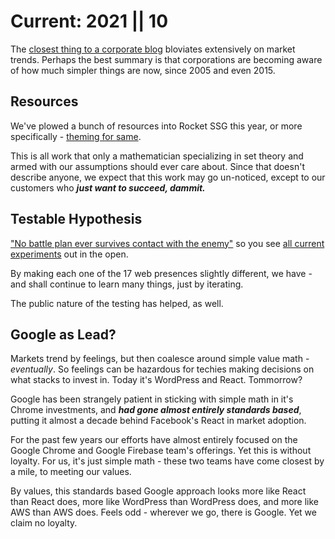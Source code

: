 # Current: 2021 || 10

The [closest thing to a corporate blog](https://webappwriter.com/blog/) bloviates extensively on market trends. Perhaps the best summary is that corporations are becoming aware of how much simpler things are now, since 2005 and even 2015.

## Resources

We've plowed a bunch of resources into Rocket SSG this year, or more specifically - [theming for same](https://webappwriter.com/fins/). 

This is all work that only a mathematician specializing in set theory and armed with our assumptions should ever care about. Since that doesn't describe anyone, we expect that this work may go un-noticed, except to our customers who _**just want to succeed, dammit.**_

## Testable Hypothesis

["No battle plan ever survives contact with the enemy"](https://en.wikiquote.org/wiki/Helmuth_von_Moltke_the_Elder) so you see [all current experiments](https://github.com/petecarapetyan/fins-rocket-themes#readme) out in the open.

By making each one of the 17 web presences slightly different, we have - and shall continue to learn many things, just by iterating.

The public nature of the testing has helped, as well.

## Google as Lead?

Markets trend by feelings, but then coalesce around simple value math - _eventually_. So feelings can be hazardous for techies making decisions on what stacks to invest in. Today it's WordPress and React. Tommorrow?

Google has been strangely patient in sticking with simple math in it's Chrome investments, and _**had gone almost entirely standards based**_, putting it almost a decade behind Facebook's React in market adoption.

For the past few years our efforts have almost entirely focused on the Google Chrome and Google Firebase team's offerings. Yet this is without loyalty. For us, it's just simple math - these two teams have come closest by a mile, to meeting our values.

By values, this standards based Google approach looks more like React than React does, more like WordPress than WordPress does, and more like AWS than AWS does. Feels odd - wherever we go, there is Google. Yet we claim no loyalty.
